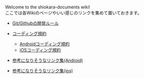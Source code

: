 Welcome to the shiokara-documents wiki!  
ここでは各Wikiのページやいい感じのリンクを集めて置いておきます。

- [Git/Githubの開発ルール](./git-github-rule.md)
- [コーディング規約](./coding-conventions/coding-conventions.md)
  - [Androidコーディング規約](./coding-conventions/coding-conventions-android.md)
  - [iOSコーディング規約](./coding-conventions/coding-conventions-ios.md)

- [参考になりそうなリンク集(Android)](./ref-link/ref-link-android.md)
- [参考になりそうなリンク集(ios)](./ref-link/ref-link-ios.md)